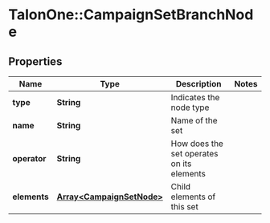 # TalonOne::CampaignSetBranchNode

## Properties
Name | Type | Description | Notes
------------ | ------------- | ------------- | -------------
**type** | **String** | Indicates the node type | 
**name** | **String** | Name of the set | 
**operator** | **String** | How does the set operates on its elements | 
**elements** | [**Array&lt;CampaignSetNode&gt;**](CampaignSetNode.md) | Child elements of this set | 


